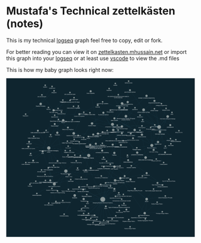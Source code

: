 # Mustafa's Technical zettelkästen (notes)

This is my technical [logseq](https://logseq.com/) graph feel free to copy, edit or fork.

For better reading you can view it on [zettelkasten.mhussain.net](https://zettelkasten.mhussain.net) or import this graph into your  [logseq](https://logseq.com/) or at least use [vscode](https://code.visualstudio.com/) to view the .md files

This is how my baby graph looks right now:

![mustafa's-baby-graph](./assets/baby-graph.png)

